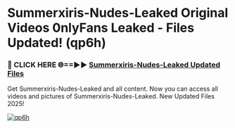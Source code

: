 # Summerxiris-Nudes-Leaked Original Videos 0nlyFans Leaked - Files Updated! (qp6h)

<h3>🔴 CLICK HERE 🌐==►► <a href="https://tinyurl.com/yc6ubb5a" rel="nofollow">Summerxiris-Nudes-Leaked Updated Files</a></h3>

Get Summerxiris-Nudes-Leaked and all content. Now you can access all videos and pictures of Summerxiris-Nudes-Leaked. New Updated Files 2025!

[![qp6h](https://i.imgur.com/7eu0CRL.gif)](https://tinyurl.com/yc6ubb5a)
